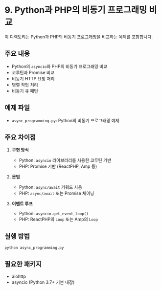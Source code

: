 # 9. Python과 PHP의 비동기 프로그래밍 비교

이 디렉토리는 Python과 PHP의 비동기 프로그래밍을 비교하는 예제를 포함합니다.

## 주요 내용

- Python의 `asyncio`와 PHP의 비동기 프로그래밍 비교
- 코루틴과 Promise 비교
- 비동기 HTTP 요청 처리
- 병렬 작업 처리
- 비동기 큐 패턴

## 예제 파일

- `async_programming.py`: Python의 비동기 프로그래밍 예제

## 주요 차이점

1. **구현 방식**
   - Python: `asyncio` 라이브러리를 사용한 코루틴 기반
   - PHP: Promise 기반 (ReactPHP, Amp 등)

2. **문법**
   - Python: `async/await` 키워드 사용
   - PHP: `async/await` 또는 Promise 체이닝

3. **이벤트 루프**
   - Python: `asyncio.get_event_loop()`
   - PHP: ReactPHP의 `Loop` 또는 Amp의 `Loop`

## 실행 방법

```bash
python async_programming.py
```

## 필요한 패키지

- aiohttp
- asyncio (Python 3.7+ 기본 내장) 